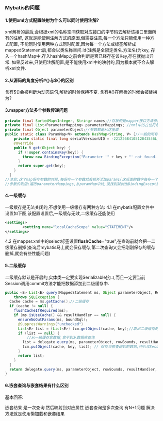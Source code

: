 ### Mybatis的问题

#### 1.使用xml方式配置映射为什么可以同时使用注解?

xml解析的最后,会根据xml的名称空间获取对应接口的字节码去解析该接口里面所有的注解,
这就是能使用注解方式的原因,但需要注意,每一个方法只能使用一种方式配置,
不能同时使用两种方式同时配置,因为每一个方法或标签解析成mappedStatement后,都会以类名称空间.Id(注解是全限定类名.方法名)为key,
存入一个hashMap中,存入hashMap之前会判断是否已经存在该Key,存在就抛出异常. 
如果反过来,只使用注解配置,是不能使用xml中的映射的,因为根本就不会去解析xml文件.

#### 2.从源码的角度分析#{}与${}的区别

含有${}会被判断为动态语句,解析的时候保持不变.
含有#{}在解析的时候会被替换为?

#### 3.mapper方法多个参数传递问题

```java
private final SortedMap<Integer, String> names;//存放的是mapper接口方法参数@Param注解的值,key是顺序,如果注解@Param没写就会添加arg0(这后面的数字每多一个参数加一)
private final List<ParameterMapping> parameterMappings; //xml中的占位符名称,这个决定参数的取值
private final Object parameterObject;//参数都是从这里取
public static class ParamMap<V> extends HashMap<String, V> {//一般的所有参数会放在这里Map里面,
    private static final long serialVersionUID = -2212268410512043556L;
    @Override
    public V get(Object key) {
      if (!super.containsKey(key)) {
        throw new BindingException("Parameter '" + key + "' not found. Available parameters are " + keySet());
      }
      return super.get(key);
    }
  }
//注意:这个map保存参数的时候,每保存一个参数就会额外添加param1(这后面的数字每多一个参数加一)对应
//参数的取值:遍历parameterMappings,从paramMap中找,没找到就抛出BindingException
```

#### 4.一级缓存

一级缓存是无法关闭的,不想使用一级缓存有两种方法:
4.1 在mybatis配置文件中设置如下图,该配置设置后,一级缓存无效,二级缓存还能使用

```xml
<settings>
        <setting name="localCacheScope" value="STATEMENT"/>
</settings>
```

4.2 在mapper.xml中的select标签设置**flushCache**="true",在查询前就会把一二级缓存删掉(查询后mybatis马上就会保存缓存,第二次查询又会把刚刚保存的缓存删掉,就会有些性能问题)

#### 5.二级缓存

二级缓存默认是开启的,实体类一定要实现Serializable接口,而且一定要当前Session调用commit方法才能把数据添加到二级缓存中.

```java
public <E> List<E> query(MappedStatement ms, Object parameterObject, RowBounds rowBounds, ResultHandler resultHandler, CacheKey key, BoundSql boundSql)
    throws SQLException {
  Cache cache = ms.getCache();//二级缓存
  if (cache != null) {
    flushCacheIfRequired(ms);
    if (ms.isUseCache() && resultHandler == null) {
      ensureNoOutParams(ms, boundSql);
      @SuppressWarnings("unchecked")
      List<E> list = (List<E>) tcm.getObject(cache, key);//取出二级缓存的数据
      if (list == null) {
          //从一级缓存拿数据,拿不到从数据库查询
        list = delegate.query(ms, parameterObject, rowBounds, resultHandler, key, boundSql);
        tcm.putObject(cache, key, list); // 保存当前查询到的数据,待后续Session提交后做二级缓存
      }
      return list;
    }
  }
  return delegate.query(ms, parameterObject, rowBounds, resultHandler, key, boundSql);
}
```

#### 6.嵌套查询与嵌套结果有什么区别

基本回答:

嵌套结果 是一次查询 然后映射到对应属性
嵌套查询是多次查询 有N+1问题 解决方法就是使用懒加载和嵌套结果